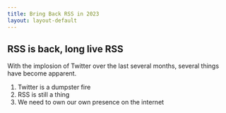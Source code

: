 ```yaml
---
title: Bring Back RSS in 2023
layout: layout-default
---
```


## RSS is back, long live RSS

With the implosion of Twitter over the last several months, several things have become apparent.

1. Twitter is a dumpster fire
2. RSS is still a thing
3. We need to own our own presence on the internet
